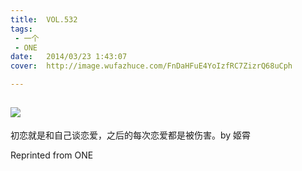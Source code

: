```yaml
---
title:	VOL.532
tags:
 - 一个
 - ONE
date:	2014/03/23 1:43:07
cover:	http://image.wufazhuce.com/FnDaHFuE4YoIzfRC7ZizrQ68uCph

---
```

![](http://image.wufazhuce.com/FnDaHFuE4YoIzfRC7ZizrQ68uCph)
---

初恋就是和自己谈恋爱，之后的每次恋爱都是被伤害。by 姬霄
 
Reprinted from ONE
